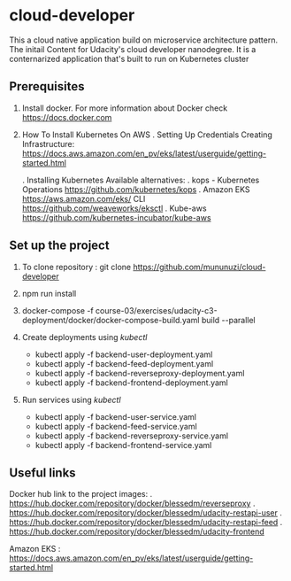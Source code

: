 # cloud-developer
This a cloud native application build on microservice architecture pattern. The initail Content for Udacity's cloud developer nanodegree. It is a conternarized application that's built to run on Kubernetes cluster

## Prerequisites
1. Install docker. For more information about Docker check https://docs.docker.com


2. How To Install Kubernetes On AWS
     . Setting Up Credentials  Creating Infrastructure: https://docs.aws.amazon.com/en_pv/eks/latest/userguide/getting-started.html
    
     . Installing Kubernetes
           Available alternatives:
              . kops - Kubernetes Operations https://github.com/kubernetes/kops
              . Amazon EKS https://aws.amazon.com/eks/ CLI https://github.com/weaveworks/eksctl
              . Kube-aws https://github.com/kubernetes-incubator/kube-aws


## Set up the project

1. To clone repository : git clone https://github.com/mununuzi/cloud-developer

2. npm run install

3. docker-compose -f course-03/exercises/udacity-c3-deployment/docker/docker-compose-build.yaml build --parallel 

4. Create deployments using *kubectl* 
     - kubectl apply -f backend-user-deployment.yaml
     - kubectl apply -f backend-feed-deployment.yaml
     - kubectl apply -f backend-reverseproxy-deployment.yaml
     - kubectl apply -f backend-frontend-deployment.yaml

5. Run services using *kubectl*
     - kubectl apply -f backend-user-service.yaml
     - kubectl apply -f backend-feed-service.yaml
     - kubectl apply -f backend-reverseproxy-service.yaml
     - kubectl apply -f backend-frontend-service.yaml


## Useful links
 Docker hub link to the project images:
    . https://hub.docker.com/repository/docker/blessedm/reverseproxy
    . https://hub.docker.com/repository/docker/blessedm/udacity-restapi-user
    . https://hub.docker.com/repository/docker/blessedm/udacity-restapi-feed
    . https://hub.docker.com/repository/docker/blessedm/udacity-frontend

 Amazon EKS : https://docs.aws.amazon.com/en_pv/eks/latest/userguide/getting-started.html

